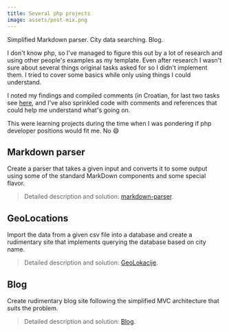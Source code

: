 ```yaml
---
title: Several php projects
image: assets/post-mix.png
---
```


Simplified Markdown parser. City data searching. Blog.

I don't know php, so I've managed to figure this out by a lot of research and using other people's examples as my template. Even after research I wasn't sure about several things original tasks asked for so I didn't implement them. I tried to cover some basics while only using things I could understand.

I noted my findings and compiled comments (in Croatian, for last two tasks see [here](https://github.com/inesucrvenom/practice-archive/tree/master/job-interview-php/php-comments.pdf), and I've also sprinkled code with comments and references that could help me understand what's going on.

This were learning projects during the time when I was pondering if php developer positions would fit me. No :smile:

## Markdown parser
Create a parser that takes a given input and converts it to some output using some of the standard MarkDown components and some special flavor.

> Detailed description and solution: [markdown-parser](https://github.com/inesucrvenom/practice-archive/tree/master/job-interview-php/markdown-parser).


## GeoLocations
Import the data from a given csv file into a database and create a rudimentary site that implements querying the database based on city name.

> Detailed description and solution: [GeoLokacije](https://github.com/inesucrvenom/practice-archive/tree/master/job-interview-php/GeoLokacije).


## Blog
Create rudimentary blog site following the simplified MVC architecture that suits the problem.

> Detailed description and solution: [Blog](https://github.com/inesucrvenom/practice-archive/tree/master/job-interview-php/Blog).
